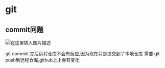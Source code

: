 # git

## commit问题

![在这里插入图片描述](https://img-blog.csdnimg.cn/20190829191214218.png?x-oss-process=image/watermark,type_ZmFuZ3poZW5naGVpdGk,shadow_10,text_aHR0cHM6Ly9ibG9nLmNzZG4ubmV0L3FxXzE5OTM0MzYz,size_16,color_FFFFFF,t_70)

git commiit 完后远程仓库不会有反应,因为现在只是提交到了本地仓库
需要 git push到远程仓库,github上才会有变化